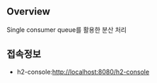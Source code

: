 ## Overview
Single consumer queue를 활용한 분산 처리


## 접속정보
* h2-console:[http://localhost:8080/h2-console](http://localhost:8080/h2-console)

